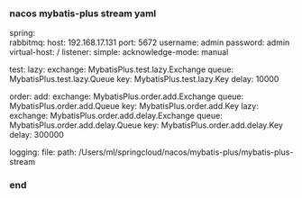 ### nacos mybatis-plus stream yaml

spring:  
  rabbitmq:
    host: 192.168.17.131
    port: 5672
    username: admin
    password: admin
    virtual-host: /
    listener:
      simple:
        acknowledge-mode: manual

test:
  lazy:
    exchange: MybatisPlus.test.lazy.Exchange
    queue: MybatisPlus.test.lazy.Queue
    key: MybatisPlus.test.lazy.Key
    delay: 10000

order:
  add:
    exchange: MybatisPlus.order.add.Exchange
    queue: MybatisPlus.order.add.Queue
    key: MybatisPlus.order.add.Key
    lazy:
      exchange: MybatisPlus.order.add.delay.Exchange
      queue: MybatisPlus.order.add.delay.Queue
      key: MybatisPlus.order.add.delay.Key
      delay: 300000

logging:
  file:
    path: /Users/ml/springcloud/nacos/mybatis-plus/mybatis-plus-stream

### end